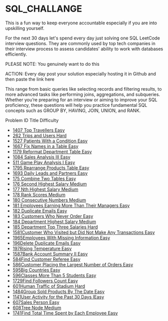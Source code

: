 # SQL_CHALLANGE

This is a fun way to keep everyone accountable especially if you are into upskilling yourself.



For the next 30 days let's spend every day just solving one SQL LeetCode interview questions. They are commonly used by top tech companies in their interview process to assess candidates' ability to work with databases efficiently.



PLEASE NOTE: You genuinely want to do this



ACTION: Every day post your solution especially hosting it in Github and then paste the link here



This range from basic queries like selecting records and filtering results, to more advanced tasks like performing joins, aggregations, and subqueries. Whether you’re preparing for an interview or aiming to improve your SQL proficiency, these questions will help you practice fundamental SQL concepts such as GROUP BY, HAVING, JOIN, UNION, and RANK.



Problem ID Title Difficulty

- [1407 Top Travellers  Easy](https://leetcode.com/problems/top-travellers/)
- [262 Trips and Users  Hard](https://leetcode.com/problems/trips-and-users/)
- [1527 Patients With a Condition Easy](https://leetcode.com/problems/patients-with-a-condition/)
- [1667 Fix Names in a Table Easy](https://leetcode.com/problems/fix-names-in-a-table/)
- [1179 Reformat Department Table Easy](https://leetcode.com/problems/reformat-department-table/)
- [1084 Sales Analysis III Easy](https://leetcode.com/problems/sales-analysis-iii/)
- [511 Game Play Analysis I Easy](https://leetcode.com/problems/game-play-analysis-i/)
- [1795 Rearrange Products Table Easy](https://leetcode.com/problems/rearrange-products-table/)
- [1693  Daily Leads and Partners Easy](https://leetcode.com/problems/daily-leads-and-partners/)
- [175  Combine Two Tables Easy](https://leetcode.com/problems/combine-two-tables/)
- [176 Second Highest Salary Medium](https://leetcode.com/problems/second-highest-salary/)
- [177 Nth Highest Salary Medium]()
- [178 Rank Scores Medium]()
- [180 Consecutive Numbers Medium]()
- [181 Employees Earning More Than Their Managers Easy]()
- [182 Duplicate Emails Easy]()
- [183 Customers Who Never Order Easy]()
- [184 Department Highest Salary Medium]()
- [185 Department Top Three Salaries Hard]()
- [1581Customer Who Visited but Did Not Make Any Transactions Easy]()
- [1965Employees With Missing Information Easy]()
- [196Delete Duplicate Emails Easy]()
- [197Rising Temperature Easy]()
- [1587Bank Account Summary II Easy]()
- [584Find Customer Referee Easy]()
- [586Customer Placing the Largest Number of Orders Easy]()
- [595Big Countries Easy]()
- [596Classes More Than 5 Students Easy]()
- [1729Find Followers Count Easy]()
- [601Human Traffic of Stadium Hard]()
- [1484Group Sold Products By The Date Easy]()
- [1141User Activity for the Past 30 Days IEasy]()
- [607Sales Person Easy]()
- [608Tree Node Medium]()
- [1741Find Total Time Spent by Each Employee Easy]()